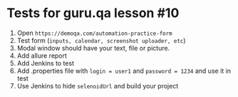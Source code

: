 # **Tests for guru.qa lesson #10**

1) Open ```https://demoqa.com/automation-practice-form```
2) Test form (```inputs, calendar, screenshot uploader, etc```)
3) Modal window should have your text, file or picture.
4) Add allure report
5) Add Jenkins to test
6) Add .properties file with ```login = user1``` and ```password = 1234``` and use it in test
7) Use Jenkins to hide ```selenoidUrl``` and build your project
